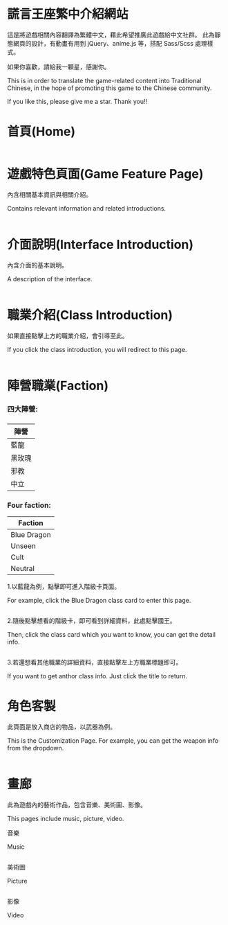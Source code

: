 # 謊言王座繁中介紹網站

這是將遊戲相關內容翻譯為繁體中文，藉此希望推廣此遊戲給中文社群。
此為靜態網頁的設計，有動畫有用到 jQuery、anime.js 等，搭配 Sass/Scss 處理樣式。

如果你喜歡，請給我一顆星，感謝你。

This is in order to translate the game-related content into Traditional Chinese, in the hope of promoting this game to the Chinese community.

If you like this, please give me a star. Thank you!!

# 首頁(Home)

<img src='https://raw.githubusercontent.com/tsen1220/tof-website/master/tof/sass/intro/introduction.jpg' alt =''>

# 遊戲特色頁面(Game Feature Page)

內含相關基本資訊與相關介紹。

Contains relevant information and related introductions.

<img src='https://raw.githubusercontent.com/tsen1220/tof-website/master/tof/sass/intro/Basic.jpg' alt=''>

# 介面說明(Interface Introduction)

內含介面的基本說明。

A description of the interface.

<img src='https://raw.githubusercontent.com/tsen1220/tof-website/master/tof/sass/intro/UI.jpg' alt=''>

# 職業介紹(Class Introduction)

如果直接點擊上方的職業介紹，會引導至此。

If you click the class introduction, you will redirect to this page.

<img src='https://raw.githubusercontent.com/tsen1220/tof-website/master/tof/sass/intro/class.jpg' alt=''>

# 陣營職業(Faction)

<h3>四大陣營:<h3>

| 陣營   |
| ------ |
| 藍龍   |
| 黑玫瑰 |
| 邪教   |
| 中立   |

<h3>Four faction:</h3>

| Faction     |
| ----------- |
| Blue Dragon |
| Unseen      |
| Cult        |
| Neutral     |

1.以藍龍為例，點擊即可進入階級卡頁面。

For example, click the Blue Dragon class card to enter this page.

<img src='https://raw.githubusercontent.com/tsen1220/tof-website/master/tof/sass/intro/BD.jpg' alt=''>

2.隨後點擊想看的階級卡，即可看到詳細資料，此處點擊國王。

Then, click the class card which you want to know, you can get the detail info.

<img src='https://raw.githubusercontent.com/tsen1220/tof-website/master/tof/sass/intro/king.jpg' alt=''>

3.若還想看其他職業的詳細資料，直接點擊左上方職業標題即可。

If you want to get anthor class info. Just click the title to return.

# 角色客製

此頁面是放入商店的物品，以武器為例。

This is the Customization Page. For example, you can get the weapon info from the dropdown.

<img src='https://raw.githubusercontent.com/tsen1220/tof-website/master/tof/sass/intro/Weapon.jpg' alt=''>

# 畫廊

此為遊戲內的藝術作品，包含音樂、美術圖、影像。

This pages include music, picture, video.

音樂

Music

<img src='https://raw.githubusercontent.com/tsen1220/tof-website/master/tof/sass/intro/music.jpg' alt=''>

美術圖

Picture

<img src='https://raw.githubusercontent.com/tsen1220/tof-website/master/tof/sass/intro/art.jpg' alt=''>

影像

Video

<img src='https://github.com/tsen1220/tof-website/blob/master/tof/sass/intro/video.jpg' alt=''>
